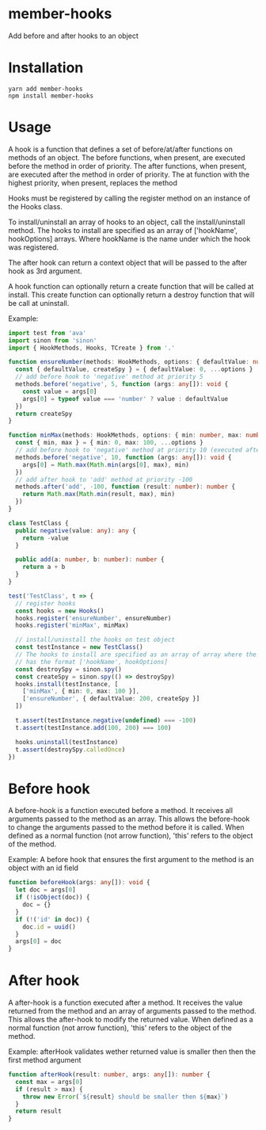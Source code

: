 # member-hooks

Add before and after hooks to an object

# Installation

```
yarn add member-hooks
npm install member-hooks
```

# Usage

A hook is a function that defines a set of before/at/after functions on methods of an object.
The before functions, when present, are executed before the method in order of priority.
The after functions, when present, are executed after the method in order of priority.
The at function with the highest priority, when present, replaces the method

Hooks must be registered by calling the register method on an instance of the Hooks class.  

To install/uninstall an array of hooks to an object, call the install/uninstall method.
The hooks to install are specified as an array of ['hookName', hookOptions] arrays.
Where hookName is the name under which the hook was registered.

The after hook can return a context object that will be passed to the after hook as 3rd argument.

A hook function can optionally return a create function that will be called at install.
This create function can optionally return a destroy function that will be call at uninstall.

Example:
```typescript
import test from 'ava'
import sinon from 'sinon'
import { HookMethods, Hooks, TCreate } from '.'

function ensureNumber(methods: HookMethods, options: { defaultValue: number, createSpy: TCreate }): TCreate {
  const { defaultValue, createSpy } = { defaultValue: 0, ...options }
  // add before hook to 'negative' method at priority 5
  methods.before('negative', 5, function (args: any[]): void {
    const value = args[0]
    args[0] = typeof value === 'number' ? value : defaultValue
  })
  return createSpy
}

function minMax(methods: HookMethods, options: { min: number, max: number }): void {
  const { min, max } = { min: 0, max: 100, ...options }
  // add before hook to 'negative' method at priority 10 (executed after ensureNumber)
  methods.before('negative', 10, function (args: any[]): void {
    args[0] = Math.max(Math.min(args[0], max), min)
  })
  // add after hook to 'add' method at priority -100
  methods.after('add', -100, function (result: number): number {
    return Math.max(Math.min(result, max), min)
  })
}

class TestClass {
  public negative(value: any): any {
    return -value
  }

  public add(a: number, b: number): number {
    return a + b
  }
}

test('TestClass', t => {
  // register hooks
  const hooks = new Hooks()
  hooks.register('ensureNumber', ensureNumber)
  hooks.register('minMax', minMax)

  // install/uninstall the hooks on test object
  const testInstance = new TestClass()
  // The hooks to install are specified as an array of array where the inner array
  // has the format ['hookName', hookOptions]
  const destroySpy = sinon.spy()
  const createSpy = sinon.spy(() => destroySpy)
  hooks.install(testInstance, [
    ['minMax', { min: 0, max: 100 }],
    ['ensureNumber', { defaultValue: 200, createSpy }]
  ])

  t.assert(testInstance.negative(undefined) === -100)
  t.assert(testInstance.add(100, 200) === 100)

  hooks.uninstall(testInstance)
  t.assert(destroySpy.calledOnce)
})
```

# Before hook

A before-hook is a function executed before a method. 
It receives all arguments passed to the method as an array.
This allows the before-hook to change the arguments passed to the method before it is called.
When defined as a normal function (not arrow function), 'this' refers to the object of the method.

Example: A before hook that ensures the first argument to the method is an object with an id field
```typescript
function beforeHook(args: any[]): void {
  let doc = args[0]
  if (!isObject(doc)) {
    doc = {}
  }
  if (!('id' in doc)) {
    doc.id = uuid()
  }
  args[0] = doc
}
``` 

# After hook

A after-hook is a function executed after a method.
It receives the value returned from the method and an array of arguments passed to the method.
This allows the after-hook to modify the returned value.
When defined as a normal function (not arrow function), 'this' refers to the object of the method.

Example: afterHook validates wether returned value is smaller then then the first method argument
```typescript
function afterHook(result: number, args: any[]): number {
  const max = args[0]
  if (result > max) {
    throw new Error(`${result} should be smaller then ${max}`)
  }
  return result
}
```



